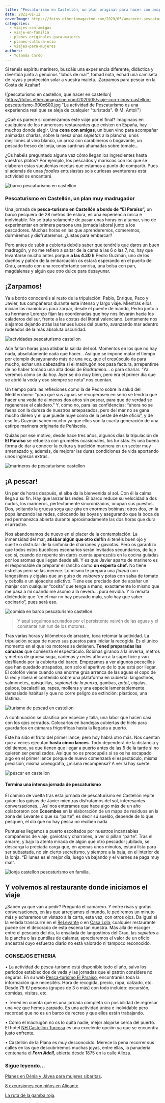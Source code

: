```yaml
---
title: "Pescaturismo en Castellón, un plan original para hacer con amigas o en familia"
date: 2021-01-12
coverImage: https://fotos.etheriamagazine.com/2020/05/amanecer-pescaturismo.jpg
categories: 
  - viajes-con-amigas
  - viaje-en-familia
  - planes-originales-para-mujeres
  - planes-cultura-ocio
  - viajes-para-mujeres
authors: 
  - Yolanda Cardo
---
```


Si tenéis espíritu marinero, buscáis una experiencia diferente, didáctica y divertida junto a genuinos “lobos de mar”, tomad nota, echad una camiseta de rayas y protección solar a vuestra maleta. ¡Zarpamos para pescar en la Costa de Azahar!

![pescaturismo en castellon, que hacer en castellon](https://fotos.etheriamagazine.com/2020/05/viaje-con-ninos-castellon-pescaturismo-900x600.jpg "La actividad de Pescaturismo es una experiencia real que se aleja de cualquier "turistada". © M. Antolí")

¿Qué os parece si comenzamos este viaje por el final? Imaginaos en cualquiera de los 
numerosos restaurantes que existen en España, hay muchos donde elegir. Una **cena con 
amigas**, un buen vino para acompañar animadas charlas, sobre la mesa unas _sepietas_ a 
la plancha, unos mejillones al vino blanco, un arroz con carabineros o bogavante, un 
pescado fresco de lonja, unas sardinas ahumadas sobre tomate… 

¿Os habéis preguntado alguna vez cómo llegan los ingredientes hasta vuestros platos? Por 
ejemplo, los pescados y mariscos con los que se elaboran estas suculentas recetas que 
estamos a punto de compartir. Pues si además de unas _foodies_ entusiastas sois curiosas 
aventureras esta actividad os encantará. 

![barco pescaturismo en castellon](https://fotos.etheriamagazine.com/2020/05/amanecer-pescaturismo-900x795.jpg "Amanece en el Mediterráneo. © Yolanda Cardo")

### Pescaturismo en Castellón, un plan muy madrugador

Una jornada de **pesca-turismo en Castellón** **a bordo de “El Paraíso”,** un barco 
pesquero de 28 metros de eslora, es una experiencia única e inolvidable. No se trata 
solamente de pasar unas horas en altamar, sino de experimentar en primera persona una 
jornada laboral junto a los pescadores. Muchas horas en las que aprenderemos, comeremos, 
dormiremos y disfrutaremos. ¿Listas para embarcar? 

Pero antes de subir a cubierta debéis saber que tendréis que daros un buen madrugón, y 
no me refiero a saltar de la cama a las 6 o las 7, no, hay que levantarse mucho antes 
porque **a las 4.30 h** Pedro Guzmán, uno de los dueños y patrón de la embarcación os 
estará esperando en el puerto del Grau, armado con una reconfortante sonrisa, una bolsa 
con pan, magdalenas y algún que otro dulce para desayunar. 

## ¡Zarpamos!

Ya a bordo conoceréis al resto de la tripulación: Pablo, Enrique, Paco y Javier, tus 
compañeros durante este intenso y largo viaje. Mientras ellos inician las maniobras para 
zarpar, desde el puente de mando, Pedro junto a su hermano Lorenzo fijan las coordenadas 
que hoy nos llevarán hacia los caladeros del sur, frente a las costas del litoral 
valenciano. Lentamente nos alejamos dejando atrás las tenues luces del puerto, avanzando 
mar adentro rodeados de la más absoluta oscuridad. 

![actvidades pescaturismo castellon](https://fotos.etheriamagazine.com/2020/05/dia-pesca-turismo-900x323.jpg "Una jornada de pesca en 'El Paraíso'. © Yolanda Cardo")

Aún faltan horas para atisbar la salida del sol. Momentos en los que no hay nada, 
absolutamente nada que hacer… Así que se impone matar el tiempo por ejemplo desayunando 
más de una vez, que el crepúsculo da para mucho, echar una cabezadita si el madrugón nos 
pasa factura, arrepentirse de no haber tomado una alta dosis de _Biodramina_… o para 
charlar. “Ya veremos cómo se da hoy. Ayer se dio muy bien, pero era el primer día que se 
abrió la veda y eso siempre se nota” nos cuentan. 

Un tiempo para las reflexiones como la de Pedro sobre la salud del Mediterráneo: “para 
que sus aguas se recuperasen en serio se tendría que hacer una veda de al menos dos años 
sin pescar, para que de verdad se regenerase el caladero.” Y, cómo no, para las 
confidencias: “ahora no se faena con la dureza de nuestros antepasados, pero del mar no 
se gana mucho dinero y el que puede huye como de la peste de este oficio”, y de eso los 
Guzmán saben mucho ya que ellos son la cuarta generación de una estirpe marinera 
originaria de Peñíscola. 

Quizás por ese motivo, desde hace tres años, algunos días la tripulación de **El 
Paraíso** se refuerza con grumetes ocasionales, los turistas. Es una buena forma de dar 
a conocer la cultura y tradición marinera en un sector muy amenazado y, además, de 
mejorar las duras condiciones de vida aportando unos ingresos extras. 

![marineros de pescaturismo castellon](https://fotos.etheriamagazine.com/2020/05/pescaturismo-lanzar-redes-900x606.jpg "Preparando las redes para lanzarlas. © Yolanda Cardo")

## ¡A pescar!

Un par de horas después, el alba da la bienvenida al sol. Con él la calma llega a su 
fin. Hay que lanzar las redes. El barco reduce su velocidad a dos nudos, los marineros, 
perfectamente sincronizados, ocupan sus puestos. Dos, soltando la gruesa soga que gira 
en enormes bobinas; otros dos, en la popa lanzando las redes, colocando las boyas y 
asegurando que la boca de red permanezca abierta durante aproximadamente las dos horas 
que dura el arrastre. 

Nos abandonamos de nuevo en el placer de la contemplación. La inmensidad del mar, 
**atisbar algún que otro delfín** si tenéis buen ojo y suerte o disfrutar de la sinfonía 
de charranes y gaviotas. Pero os garantizo que todos estos bucólicos escenarios serán 
invitados secundarios, de lujo eso sí, cuando de repente sin daros cuenta aparezcáis en 
la cocina guiadas por los aromas que llegan desde allí. Y es que Javier aparte de 
marinero es el responsable de preparar el rancho como **un experto chef.** No tiene 
estrellas pero se las merece. Lo mismo te prepara una _fideuá_ con langostinos y cigalas 
que un guiso de _volaores_ y potas con salsa de tomate y cebolla o un ajoaceite 
adictivo. Tiene ese preciado don de apañar un manjar con cualquier “cosita” que tenga a 
mano, exactamente lo mismo que me pasa a mí cuando me asomo a la nevera… pura envidia. Y 
lo remata diciéndote que “en el mar no hay pescado malo, solo hay que saber cocinarlo”, 
pues será eso. 

![comida en barco pescaturismo castellon](https://fotos.etheriamagazine.com/2020/05/viaje-amigas-castellon-pescaturismo-barco-paraiso-900x601.jpg "Javier, el cocinero, prepara deliciosos guisos. © Yolanda Cardo")

> Y aquí seguimos acunados por el persistente vaivén de las aguas y el constante run run 
> de los motores. 

Tras varias horas y kilómetros de arrastre, toca retomar la actividad. La tripulación 
ocupa de nuevo sus puestos para iniciar la recogida. Es el único momento en el que los 
motores se detienen. **Tened preparadas las cámaras** que comienza el espectáculo. 
Bobinas girando a la inversa, metros y metros de gruesa soga, cadenas y redes afloran a 
la superficie y van desfilando por la cubierta del barco. Empezamos a ver algunos 
pececillos que han quedado atrapados, son solo el aperitivo de lo que está por llegar. 
El colofón viene cuando una enorme grúa arranca de las aguas el copo de la red y libera 
el contenido sobre una plataforma en cubierta: langostinos, salmonetes, quisquillas, 
_sepionet de la punxa_, gambas, _gatet_, cigalas, pulpos, bacaladillas, rapes, molleras 
y una especie lamentablemente demasiado habitual y que no corre peligro de extinción: 
plásticos, una lástima. 

![turismo de pescad en castellon](https://fotos.etheriamagazine.com/2020/05/viaje-con-hijos-castellon-pescar-900x595.jpg "Tras la captura se procede a la clasificación por talla y especie. © Yolanda Cardo")

A continuación se clasifica por especie y talla, una labor que hacen casi con los ojos 
cerrados. Colocarlos en bandejas cubiertas de hielo para guardarlos en cámaras 
frigoríficas hasta la llegada a puerto. 

Este ha sido el fruto del primer lance, pero hoy habrá otro más. Nos cuentan que a veces 
ejecutan **hasta cinco lances**. Todo dependerá de la distancia y del tiempo, ya que 
tienen que llegar a puerto antes de las 5 de la tarde si no quieren ser penalizados. Así 
que no os preocupéis si se os ha escapado algo en el primer lance porque de nuevo 
comenzará el espectáculo, misma precisión, misma coreografía, ¿misma recompensa? A ver 
si hay suerte. 

![pescar en castellon](https://fotos.etheriamagazine.com/2020/05/viaje-amigas-castellon-navegar-barco-900x295.jpg "Una jornada inolvidable a bordo de 'El Paraíso'. © Yolanda Cardo")

#### Termina una intensa jornada de pescaturismo

El camino de vuelta tras esta jornada de pescaturismo en Castellón repite guion: los 
guisos de Javier mientras disfrutamos del sol, interesantes conversaciones... Así nos 
enteramos que hace algo más de un año colaboraron con **Ecoembes** en la elaboración de 
un mapa de residuos en la zona del Levante o que su “parte”, es decir su sueldo, depende 
de lo que pesquen, el día que no hay pesca no reciben nada. 

Puntuales llegamos a puerto escoltados por nuestros incansables compañeros de viaje, 
gaviotas y charranes, a ver si pillan “parte”. Tras el amarre, y bajo la atenta mirada 
de algún que otro pescador jubilado, se descarga la preciada carga que, en apenas unos 
minutos, estará lista para ser subastada, no sin cierto secretismo, y siempre a la baja, 
en el interior de la lonja. “El lunes es el mejor día, luego va bajando y el viernes se 
paga muy mal”. 

![lonja castellon pescaturismo en familia,](https://fotos.etheriamagazine.com/2020/05/viaje-amigas-castellon-pescaturismo-lonja-900x567.jpg "La lonja, última parada de un viaje inolvidable. © Manel Antolí")

## Y volvemos al restaurante donde iniciamos el viaje

¿Saben ya que van a pedir? Pregunta el camarero. Y entre risas y gratas conversaciones, 
en las que arreglamos el mundo, le pediremos un minuto más y echaremos un vistazo a la 
carta, esta vez, con otros ojos. Da igual si la velada transcurre en el [ReLevante](https://www.re-levante.com/restaurante/) 
o en [Casa Lola](https://www.facebook.com/casalolaelgrau/?ref=bookmarks), cualquier 
restaurante puede ser el decorado de esta escena tan nuestra. Más allá de escoger entre 
el pescado del día, la ensalada de langostinos del Grao, las _sepietas_ a la plancha o 
las puntillas de calamar, apreciaremos el valor de un oficio ancestral cuyo esfuerzo 
diario no está valorado ni tampoco reconocido. 

### CONSEJOS ETHERIA

• La actividad de pesca-turismo está disponible todo el año, salvo los periodos 
establecidos de veda y las jornadas que el patrón considere no seguras. En su web [Pesca-turismo 
El Paraíso](https://pescaturismo.es/), encontraréis toda la información que necesitéis. 
Hora de recogida, precio, ropa, calzado, etc. Desde 75 €/ persona (grupos de 3 o más) 
con todo incluido: excursión, comidas, visitas, etc. 

• Tened en cuenta que es una jornada completa sin posibilidad de regresar una vez que 
hemos zarpado. Es una actividad única e inolvidable pero recordad que no es un barco de 
recreo y que ellos están trabajando. 

• Como el madrugón no os lo quita nadie, mejor alojarse cerca del puerto. El hotel [NH 
Castellón 
Turcosa](https://www.nh-hoteles.es/hotel/nh-castellon-turcosa?utm_campaign=local-gmb&utm_medium=organic_search&utm_source=google_gmb&utm_term=langtest) 
es una excelente opción ya que se encuentra justo enfrente. 

• Castellón de la Plana es muy desconocido. Merece la pena recorrer sus calles en las 
que descubriremos muchas joyas, entre ellas, la panadería centenaria el **_Forn 
Adell,_** abierta desde 1875 en la calle Alloza. 

### Sigue leyendo...

[Planes en Dénia y Jávea para mujeres 
sibaritas](https://etheriamagazine.com/2021/04/03/que-hacer-donde-comer-con-amigas-denia-javea/). 

[8 excursiones con niños en 
Alicante](https://etheriamagazine.com/2020/05/28/8-excursiones-con-ninos-en-alicante/). 

[La ruta de la gamba 
roja](https://etheriamagazine.com/2019/07/02/mejores-restaurantes-gamba-roja-blanca-palamos-cambrils-valencia-almeria-huelva/).
